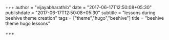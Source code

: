 +++
author = "vijayabharathib"
date = "2017-06-17T12:50:08+05:30"
publishdate = "2017-06-17T12:50:08+05:30"
subtitle = "lessons during beehive theme creation"
tags = ["theme","hugo","beehive"]
title = "beehive theme hugo lessons"

+++
